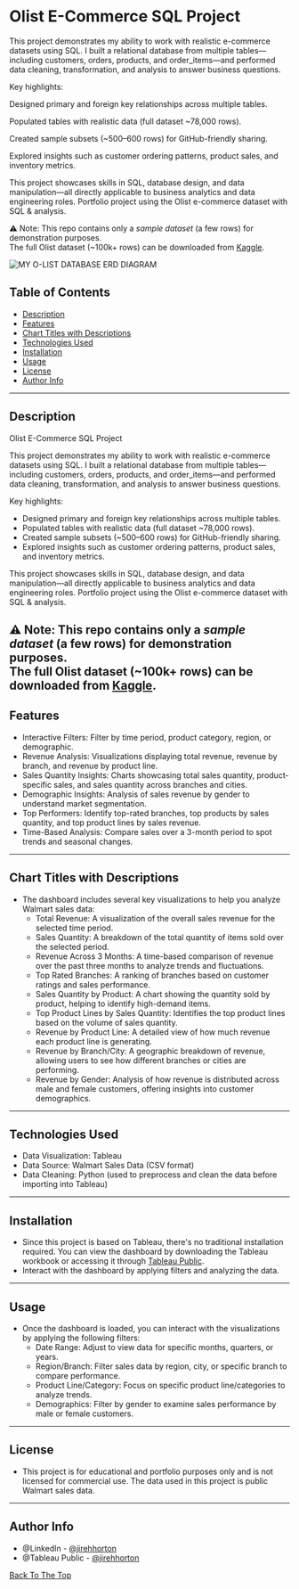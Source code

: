 # Olist E-Commerce SQL Project

This project demonstrates my ability to work with realistic e-commerce datasets using SQL. I built a relational database from multiple tables—including customers, orders, products, and order_items—and performed data cleaning, transformation, and analysis to answer business questions.

Key highlights:

Designed primary and foreign key relationships across multiple tables.

Populated tables with realistic data (full dataset ~78,000 rows).

Created sample subsets (~500–600 rows) for GitHub-friendly sharing.

Explored insights such as customer ordering patterns, product sales, and inventory metrics.

This project showcases skills in SQL, database design, and data manipulation—all directly applicable to business analytics and data engineering roles.
Portfolio project using the Olist e-commerce dataset with SQL &amp; analysis.

⚠️ Note: 
This repo contains only a *sample dataset* (a few rows) for demonstration purposes.  
The full Olist dataset (~100k+ rows) can be downloaded from [Kaggle](https://www.kaggle.com/datasets/olistbr/brazilian-ecommerce).


![MY O-LIST DATABASE ERD DIAGRAM](https://github.com/user-attachments/assets/7167fd3a-3cf1-4031-ab09-8135bce600c1)

## Table of Contents
- [Description](#description)
- [Features](#features)
- [Chart Titles with Descriptions](#chart-titles-with-descriptions)
- [Technologies Used](#technologies-used)
- [Installation](#installation)
- [Usage](#usage)
- [License](#license)
- [Author Info](#author-info)

---
## Description
Olist E-Commerce SQL Project

This project demonstrates my ability to work with realistic e-commerce datasets using SQL. I built a relational database from multiple tables—including customers, orders, products, and order_items—and performed data cleaning, transformation, and analysis to answer business questions.

Key highlights:
- Designed primary and foreign key relationships across multiple tables.
- Populated tables with realistic data (full dataset ~78,000 rows).
- Created sample subsets (~500–600 rows) for GitHub-friendly sharing.
- Explored insights such as customer ordering patterns, product sales, and inventory metrics.

This project showcases skills in SQL, database design, and data manipulation—all directly applicable to business analytics and data engineering roles.
Portfolio project using the Olist e-commerce dataset with SQL &amp; analysis.

⚠️ Note: 
This repo contains only a *sample dataset* (a few rows) for demonstration purposes.  
The full Olist dataset (~100k+ rows) can be downloaded from [Kaggle](https://www.kaggle.com/datasets/olistbr/brazilian-ecommerce).
---
## Features
- Interactive Filters: Filter by time period, product category, region, or demographic.
- Revenue Analysis: Visualizations displaying total revenue, revenue by branch, and revenue by product line.
- Sales Quantity Insights: Charts showcasing total sales quantity, product-specific sales, and sales quantity across branches and cities.
- Demographic Insights: Analysis of sales revenue by gender to understand market segmentation.
- Top Performers: Identify top-rated branches, top products by sales quantity, and top product lines by sales revenue.
- Time-Based Analysis: Compare sales over a 3-month period to spot trends and seasonal changes.
---

## Chart Titles with Descriptions
- The dashboard includes several key visualizations to help you analyze Walmart sales data:
  - Total Revenue: A visualization of the overall sales revenue for the selected time period.
  - Sales Quantity: A breakdown of the total quantity of items sold over the selected period.
  - Revenue Across 3 Months: A time-based comparison of revenue over the past three months to analyze trends and fluctuations.
  - Top Rated Branches: A ranking of branches based on customer ratings and sales performance.
  - Sales Quantity by Product: A chart showing the quantity sold by product, helping to identify high-demand items.
  - Top Product Lines by Sales Quantity: Identifies the top product lines based on the volume of sales quantity.
  - Revenue by Product Line: A detailed view of how much revenue each product line is generating.
  - Revenue by Branch/City: A geographic breakdown of revenue, allowing users to see how different branches or cities are performing.
  - Revenue by Gender: Analysis of how revenue is distributed across male and female customers, offering insights into customer demographics.
---
## Technologies Used
- Data Visualization: Tableau
- Data Source: Walmart Sales Data (CSV format)
- Data Cleaning: Python (used to preprocess and clean the data before importing into Tableau)
---
## Installation
- Since this project is based on Tableau, there's no traditional installation required. You can view the dashboard by downloading the Tableau workbook or accessing it through [Tableau Public](https://public.tableau.com/app/profile/ji.reh.horton/viz/InteractiveWalmartSalesDashboard/InteractiveWalmartSalesDashboard).
- Interact with the dashboard by applying filters and analyzing the data.
---
## Usage
- Once the dashboard is loaded, you can interact with the visualizations by applying the following filters:
  - Date Range: Adjust to view data for specific months, quarters, or years.
  - Region/Branch: Filter sales data by region, city, or specific branch to compare performance.
  - Product Line/Category: Focus on specific product line/categories to analyze trends.
  - Demographics: Filter by gender to examine sales performance by male or female customers.
---
## License
- This project is for educational and portfolio purposes only and is not licensed for commercial use. The data used in this project is public Walmart sales data.
---
## Author Info
- @LinkedIn - [@jirehhorton](https://www.linkedin.com/in/jirehhorton/)
- @Tableau Public - [@jirehhorton](https://public.tableau.com/app/profile/ji.reh.horton/vizzes)

[Back To The Top](#Tableau-Walmart-Sales-Dashboard)
